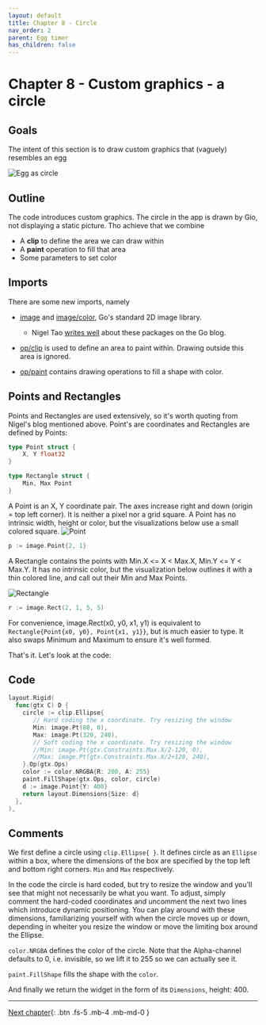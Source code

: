 ```yaml
---
layout: default
title: Chapter 8 - Circle
nav_order: 2
parent: Egg timer
has_children: false
---
```


# Chapter 8 - Custom graphics - a circle

## Goals

The intent of this section is to draw custom graphics that (vaguely) resembles an egg

![Egg as circle](08_egg_as_circle.gif)

## Outline

The code introduces custom graphics. The circle in the app is drawn by Gio, not displaying a static picture. Tho achieve that we combine

- A **clip** to define the area we can draw within
- A **paint** operation to fill that area
- Some parameters to set color

## Imports

There are some new imports, namely

- [image](https://pkg.go.dev/image) and [image/color](https://blog.golang.org/image/color), Go's standard 2D image library.

  - Nigel Tao [writes well](https://blog.golang.org/image) about these packages on the Go blog.

- [op/clip](https://pkg.go.dev/gioui.org/op/clip) is used to define an area to paint within. Drawing outside this area is ignored.

- [op/paint](https://pkg.go.dev/gioui.org/op/paint) contains drawing operations to fill a shape with color.

## Points and Rectangles

Points and Rectangles are used extensively, so it's worth quoting from Nigel's blog mentioned above. Point's are coordinates and Rectangles are defined by Points:

```go
type Point struct {
    X, Y float32
}

type Rectangle struct {
    Min, Max Point
}
```

A Point is an X, Y coordinate pair. The axes increase right and down (origin = top left corner). It is neither a pixel nor a grid square. A Point has no intrinsic width, height or color, but the visualizations below use a small colored square.
![Point](08_image_package_point.png)

```go
p := image.Point{2, 1}
```

A Rectangle contains the points with Min.X <= X < Max.X, Min.Y <= Y < Max.Y. It has no intrinsic color, but the visualization below outlines it with a thin colored line, and call out their Min and Max Points.

![Rectangle](08_image_package_rectangle.png)

```go
r := image.Rect(2, 1, 5, 5)
```

For convenience, image.Rect(x0, y0, x1, y1) is equivalent to `Rectangle{Point{x0, y0}, Point{x1, y1}}`, but is much easier to type. It also swaps Minimum and Maximum to ensure it's well formed.

That's it. Let's look at the code:

## Code

```go
layout.Rigid(
  func(gtx C) D {
    circle := clip.Ellipse{
       // Hard coding the x coordinate. Try resizing the window
       Min: image.Pt(80, 0),
       Max: image.Pt(320, 240),
       // Soft coding the x coordinate. Try resizing the window
       //Min: image.Pt(gtx.Constraints.Max.X/2-120, 0),
       //Max: image.Pt(gtx.Constraints.Max.X/2+120, 240),
    }.Op(gtx.Ops)
    color := color.NRGBA{R: 200, A: 255}
    paint.FillShape(gtx.Ops, color, circle)
    d := image.Point{Y: 400}
    return layout.Dimensions{Size: d}
  },
),
```

## Comments

We first define a circle using `clip.Ellipse{ }`. It defines circle as an `Ellipse` within a box, where the dimensions of the box are specified by the top left and bottom right corners. `Min` and `Max` respectively.

In the code the circle is hard coded, but try to resize the window and you'll see that might not necessarily be what you want. To adjust, simply comment the hard-coded coordinates and uncomment the next two lines which introduce dynamic positioning. You can play around with these dimensions, familiarizing yourself with when the circle moves up or down, depending in wheiter you resize the window or move the limiting box around the Ellipse.

`color.NRGBA` defines the color of the circle. Note that the Alpha-channel defaults to 0, i.e. invisible, so we lift it to 255 so we can actually see it.

`paint.FillShape` fills the shape with the `color`.

And finally we return the widget in the form of its `Dimensions`, height: 400.

---

[Next chapter](09_egg_as_egg.md){: .btn .fs-5 .mb-4 .mb-md-0 }
